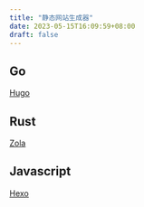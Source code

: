 ```yaml
---
title: "静态网站生成器"
date: 2023-05-15T16:09:59+08:00
draft: false
---
```


## Go

[Hugo](https://gohugo.io) 


## Rust

[Zola](https://www.getzola.org/) 


## Javascript
[Hexo](https://hexo.io)